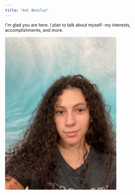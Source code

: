 ```yaml
---
title: "Adi Beniluz"
---
```


I'm glad you are here. I plan to talk about myself- my interests, accomplishments, and more.

<img src="/picOfMe.jpg" height="500" width="365">
<br> 

